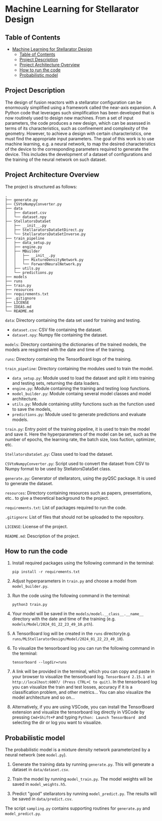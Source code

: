 # Machine Learning for Stellarator Design

## Table of Contents
- [Machine Learning for Stellarator Design](#machine-learning-for-stellarator-design)
  - [Table of Contents](#table-of-contents)
  - [Project Description](#project-description)
  - [Project Architecture Overview](#project-architecture-overview)
  - [How to run the code](#how-to-run-the-code)
  - [Probabilistic model](#probabilistic-model)

## Project Description
The design of fusion reactors with a stellarator configuration can be enormously simplified using a framework called the near-axis expansion. A Python code that leverages such simplification has been developed that is now routinely used to design new machines. From a set of input parameters, the code produces a new design, which can be assessed in terms of its characteristics, such as confinement and complexity of the geometry. However, to achieve a design with certain characteristics, one must find the appropriate input parameters. The goal of this work is to use machine learning, e.g. a neural network, to map the desired characteristics of the device to the corresponding parameters required to generate the device. This includes the development of a dataset of configurations and the training of the neural network on such dataset.

## Project Architecture Overview
The project is structured as follows:

```
.
├── generate.py
├── CSVtoNumpyConverter.py
├── data
│   ├── dataset.csv
│   └── dataset.npy
├── StellatorsDataSet
│   ├── __init__.py
│   ├── StellaratorsDataSetDirect.py
│   └── StellaratorsDataSetInverse.py
├── train_pipeline
│   ├── data_setup.py
│   ├── engine.py
│   ├── MBuilder
│   │   ├── __init__.py
│   │   ├── MixtureDensityNetwork.py
│   │   └── ForwardNeuralNetwork.py
│   ├── utils.py
│   └── predictions.py
├── models
├── runs
├── train.py
├── resources 
├── requirements.txt
├── .gitignore
├── LICENSE
├── IDEAS.md
└── README.md
```

```data```: Directory containing the data set used for training and testing.

*  ```dataset.csv```: CSV file containing the dataset.
*  ```dataset.npy```: Numpy file containing the dataset.
    
```models```: Directory containing the dictionaries of the trained models, the models are resgistred with the date and time of the training.

```runs```: Directory containing the TensorBoard logs of the training.

```train_pipeline```: Directory containing the modules used to train the model.

 *   ```data_setup.py```: Module used to load the dataset and split it into training and testing sets, returning the data loaders.
 *   ```engine.py```: Module containing the training and testing loop functions.
 *   ```model_builder.py```: Module containg several model classes and model architecture.
 *   ```utils.py```: Module containing utility functions such as the function used to save the models,
 *   ```predictions.py```: Module used to generate predictions and evaluate models.

```train.py```: Entry point of the training pipeline, it is used to train the model and save it. Here the hyperparameters of the model can be set, such as the number of epochs, the learning rate, the batch size, loss fuction, optimizer, etc.

```StellatorsDataSet.py```: Class used to load the dataset.

```CSVtoNumpyConverter.py```: Script used to convert the dataset from CSV to Numpy format to be used by StellatorsDataSet class.

```generate.py```: Generator of stellarators, using the pyQSC package. It is used to generate the dataset.

```resources```: Directory containing resources such as papers, presentations, etc.. to give a theoretical background to the project.

```requirements.txt```: List of packages required to run the code.

```.gitignore```: List of files that should not be uploaded to the repository.

```LICENSE```: License of the project.

```README.md```: Description of the project.



## How to run the code

1. Install required packages using the following command in the terminal:

    ```
    pip install -r requirements.txt
    ```

2. Adjust hyperparameters in ```train.py``` and choose a model from ```model_builder.py```.

3. Run the code using the following command in the terminal:

    ```
    python3 train.py
    ```

4. Your model will be saved in the ```models/model.__class__.__name__``` directory with the date and time of the training (e.g. ```models/Model/2024_01_22_23_49_10.pth```).

5. A TensorBoard log will be created in the ```runs``` directory(e.g. ```runs/MLStellaratorDesign/Model/2024_01_22_23_49_10```).
6. To visualize the tensorboard log you can run the following command in the terminal:

    ```
    tensorboard --logdir=runs
    ```

7. A link will be provided in the terminal, which you can copy and paste in your browser to visualize the tensorboard log. 
```TensorBoard 2.15.1 at http://localhost:6007/ (Press CTRL+C to quit)```. In the tensorboard log you can visualize the train and test losses, accuracy if it is a classification problem, and other metrics... You can also visualize the model architecture and so on...

8. Alternatively, if you are using VSCode, you can install the TensorBoard extension and visualize the tensorboard log directly in VSCode by
pressing ```Cmd+Shift+P``` and typing ```Python: Launch TensorBoard ``` and selecting the dir or log you want to visualize.

## Probabilistic model

The probabilistic model is a mixture density network parameterized by a neural network (see `model.py`).

1. Generate the training data by running `generate.py`. This will generate a dataset in `data/dataset.csv`.

2. Train the model by running `model_train.py`. The model weights will be saved in `model_weights.h5`.

3. Predict "good" stellarators by running `model_predict.py`. The results will be saved in `data/predict.csv`.

The script `sampling.py` contains supporting routines for `generate.py` and `model_predict.py`.
